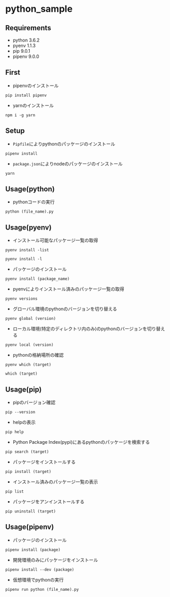 # python_sample

## Requirements
- python 3.6.2
- pyenv 1.1.3
- pip 9.0.1
- pipenv 9.0.0

## First
- pipenvのインストール

```
pip install pipenv
```

- yarnのインストール

```
npm i -g yarn
```

## Setup
- `Pipfile`によりpythonのパッケージのインストール

```
pipenv install
```

- `package.json`によりnodeのパッケージのインストール

```
yarn
```

## Usage(python)
- pythonコードの実行

```
python (file_name).py
```

## Usage(pyenv)
- インストール可能なパッケージ一覧の取得

```
pyenv install -list
```

```
pyenv install -l
```

- パッケージのインストール

```
pyenv install (package_name)
```

- pyenvによりインストール済みのパッケージ一覧の取得

```
pyenv versions
```

- グローバル環境のpythonのバージョンを切り替える

```
pyenv global (version)
```

- ローカル環境(特定のディレクトリ内のみ)のpythonのバージョンを切り替える

```
pyenv local (version)
```

- pythonの格納場所の確認

```
pyenv which (target)
```

```
which (target)
```

## Usage(pip)
- pipのバージョン確認

```
pip --version
```

- helpの表示

```
pip help
```

- Python Package Index(pypi)にあるpythonのパッケージを検索する

```
pip search (target)
```

- パッケージをインストールする

```
pip install (target)
```

- インストール済みのパッケージ一覧の表示

```
pip list
```

- パッケージをアンインストールする

```
pip uninstall (target)
```

## Usage(pipenv)
- パッケージのインストール

```
pipenv install (package)
```

- 開発環境のみにパッケージをインストール

```
pipenv install --dev (package)
```

- 仮想環境でpythonの実行

```
pipenv run python (file_name).py
```
